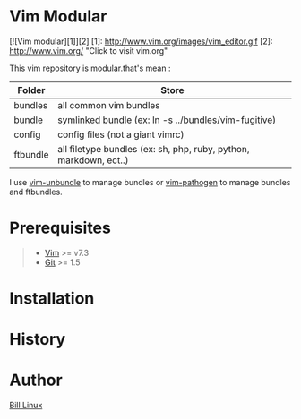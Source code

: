Vim Modular
===========

[![Vim modular][1]][2]
[1]: http://www.vim.org/images/vim_editor.gif
[2]: http://www.vim.org/ "Click to visit vim.org"

This vim repository is modular.that's mean :

| Folder    |   Store                                                               |
| ------    |   --------------------------------------------------------------------|
| bundles   |   all common vim bundles                                              |
| bundle    |   symlinked bundle (ex: ln -s ../bundles/vim-fugitive)                |
| config    |   config files (not a giant vimrc)                                    |
| ftbundle  |   all filetype bundles (ex: sh, php, ruby, python, markdown, ect..)   |

I use [vim-unbundle](https://github.com/sunaku/vim-unbundle) to manage bundles
or [vim-pathogen](https://github.com/tpope/vim-pathogen) to manage bundles and ftbundles.

Prerequisites
=============

> + [Vim](http://www.vim.org) \>= v7.3
> + [Git](http://www.git-scm.com) \>= 1.5

Installation
============



History
=======


Author
======
[Bill Linux](mailto:bill.linux@laposte.net)


